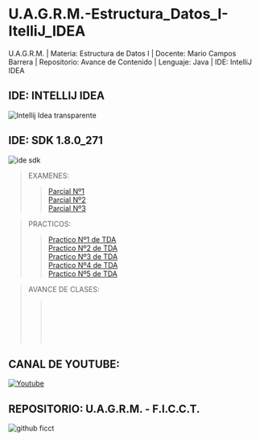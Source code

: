 # U.A.G.R.M.-Estructura_Datos_I-ItelliJ_IDEA
U.A.G.R.M. | Materia: Estructura de Datos I | Docente: Mario Campos Barrera | Repositorio: Avance de Contenido | Lenguaje: Java | IDE: IntelliJ IDEA

## IDE: INTELLIJ IDEA
![Intellij Idea transparente](https://user-images.githubusercontent.com/36086876/119243125-02859580-bb32-11eb-963e-c56703eb6bd9.png)
## IDE: SDK 1.8.0_271
![ide sdk](https://user-images.githubusercontent.com/36086876/119241874-b6355800-bb27-11eb-919d-d7a92c8ac954.jpg)

> EXAMENES:
>>[Parcial Nº1 ]()<br>
>>[Parcial Nº2 ]()<br>
>>[Parcial Nº3 ]()<br>

> PRACTICOS:
>>[Practico Nº1 de TDA]()<br>
>>[Practico Nº2 de TDA]()<br>
>>[Practico Nº3 de TDA]()<br> 
>>[Practico Nº4 de TDA]()<br>
>>[Practico Nº5 de TDA]()<br>

> AVANCE DE CLASES:
>>[]()<br>
>>[]()<br>
>>[]()<br>
>>[]()<br>
>>[]()<br>

## CANAL DE YOUTUBE: 
[![Youtube](https://user-images.githubusercontent.com/36086876/119243508-61004300-bb35-11eb-8a14-9ab662453119.jpg)](https://www.youtube.com/watch?v=1IbEF2XBJV8&list)

## REPOSITORIO: U.A.G.R.M. - F.I.C.C.T.
![github ficct](https://user-images.githubusercontent.com/36086876/119241972-45427000-bb28-11eb-9dca-8b1c3fe4f2b4.png)
